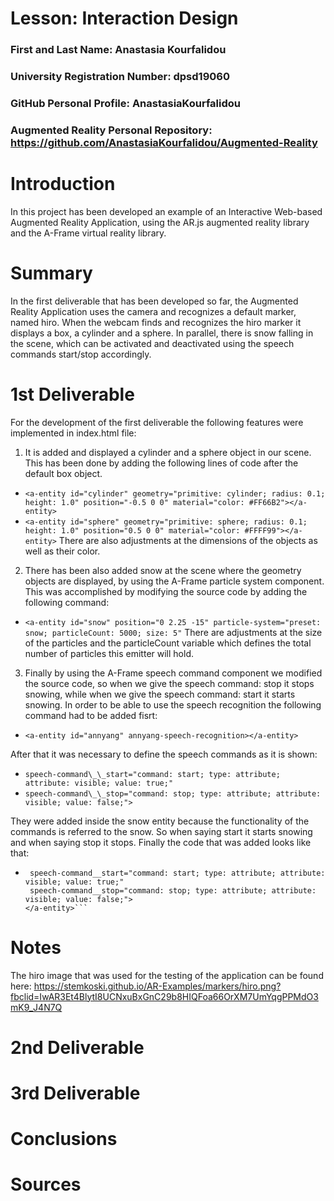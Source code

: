 # Lesson: Interaction Design

### First and Last Name: Anastasia Kourfalidou

### University Registration Number: dpsd19060

### GitHub Personal Profile: AnastasiaKourfalidou

### Augmented Reality Personal Repository: https://github.com/AnastasiaKourfalidou/Augmented-Reality

# Introduction

In this project has been developed an example of an Interactive Web-based Augmented Reality Application, using the AR.js augmented reality library and the Α-Frame virtual reality library.

# Summary

In the first deliverable that has been developed so far, the Augmented Reality Application uses the camera and recognizes a default marker, named hiro. When the webcam finds and recognizes the hiro marker it displays a box, a cylinder and a sphere. In parallel, there is snow falling in the scene, which can be activated and deactivated using the speech commands start/stop accordingly.

# 1st Deliverable

For the development of the first deliverable the following features were implemented in index.html file:

1. It is added and displayed a cylinder and a sphere object in our scene. This has been done by adding the following lines of code after the default box object.

- ```<a-entity id="cylinder" geometry="primitive: cylinder; radius: 0.1; height: 1.0" position="-0.5 0 0" material="color: #FF66B2"></a-entity>```
- ```<a-entity id="sphere" geometry="primitive: sphere; radius: 0.1; height: 1.0" position="0.5 0 0" material="color: #FFFF99"></a-entity>```
  There are also adjustments at the dimensions of the objects as well as their color.

2.  There has been also added snow at the scene where the geometry objects are displayed, by using the Α-Frame particle system component. This was accomplished by modifying the source code by adding the following command:

- ```<a-entity id="snow" position="0 2.25 -15" particle-system="preset: snow; particleCount: 5000; size: 5"```
  There are adjustments at the size of the particles and the particleCount variable which defines the total number of particles this emitter will hold.

3. Finally by using the Α-Frame speech command component we modified the source code, so when we give the speech command: stop it stops snowing, while when we give the speech command: start it starts snowing. In order to be able to use the speech recognition the following command had to be added fisrt:

- ```<a-entity id="annyang" annyang-speech-recognition></a-entity>```

After that it was necessary to define the speech commands as it is shown:

- ```speech-command\_\_start="command: start; type: attribute; attribute: visible; value: true;"```
- ```speech-command\_\_stop="command: stop; type: attribute; attribute: visible; value: false;">```

They were added inside the snow entity because the functionality of the commands is referred to the snow. So when saying start it starts snowing and when saying stop it stops. Finally the code that was added looks like that:

- ```<a-entity id="snow" position="0 2.25 -15" particle-system="preset: snow; particleCount: 5000; size: 5"
   speech-command__start="command: start; type: attribute; attribute: visible; value: true;" 
   speech-command__stop="command: stop; type: attribute; attribute: visible; value: false;">
  </a-entity>```

# Notes

The hiro image that was used for the testing of the application can be found here: https://stemkoski.github.io/AR-Examples/markers/hiro.png?fbclid=IwAR3Et4BlytI8UCNxuBxGnC29b8HIQFoa66OrXM7UmYqgPPMdO3mK9_J4N7Q

# 2nd Deliverable

# 3rd Deliverable

# Conclusions

# Sources
